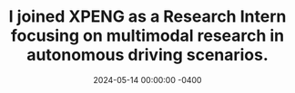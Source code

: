 ---
title: "I joined XPENG as a Research Intern focusing on multimodal research in autonomous driving scenarios."
date: 2024-05-14 00:00:00 -0400
---